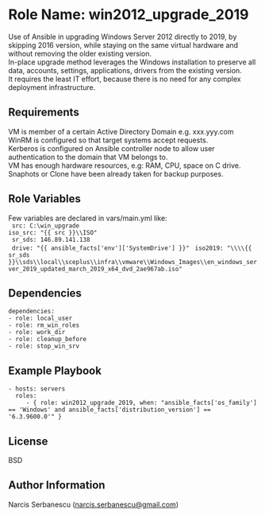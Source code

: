 Role Name: win2012_upgrade_2019    
=========

Use of Ansible in upgrading Windows Server 2012 directly to 2019, by skipping 2016 version, while staying on the same virtual hardware and without removing the older existing version.     
In-place upgrade method leverages the Windows installation to preserve all data, accounts, settings, applications, drivers from the existing version.    
It requires the least IT effort, because there is no need for any complex deployment infrastructure.


Requirements
------------

VM is member of a certain Active Directory Domain e.g. xxx.yyy.com   
WinRM is configured so that target systems accept requests.  
Kerberos is configured on Ansible controller node to allow user authentication to the domain that VM belongs to.  
VM has enough hardware resources, e.g: RAM, CPU, space on C drive.    
Snaphots or Clone have been already taken for backup purposes.   

Role Variables
--------------

Few variables are declared in vars/main.yml like:   
   `` src: C:\win_upgrade``       
   `` iso_src: "{{ src }}\\ISO" ``      
   `` sr_sds: 146.89.141.138``       
   `` drive: "{{ ansible_facts['env']['SystemDrive'] }}"``
   `` iso2019: "\\\\{{ sr_sds }}\\sds\\local\\sceplus\\infra\\vmware\\Windows_Images\\en_windows_server_2019_updated_march_2019_x64_dvd_2ae967ab.iso"``

Dependencies
------------

    dependencies:
    - role: local_user
    - role: rm_win_roles
    - role: work_dir
    - role: cleanup_before
    - role: stop_win_srv



Example Playbook
----------------

    - hosts: servers
      roles:
         - { role: win2012_upgrade_2019, when: "ansible_facts['os_family'] == 'Windows' and ansible_facts['distribution_version'] == '6.3.9600.0'" }

License
-------

BSD

Author Information
------------------

Narcis Serbanescu (narcis.serbanescu@gmail.com)
